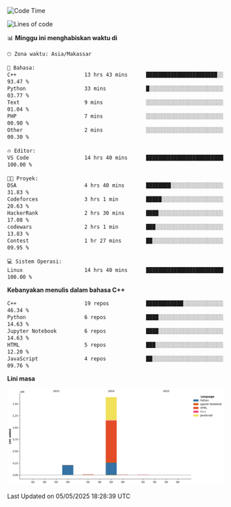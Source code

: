 <!--START_SECTION:waka-->
![Code Time](http://img.shields.io/badge/Code%20Time-193%20hrs%2018%20mins-blue)

![Lines of code](https://img.shields.io/badge/Sejak%20Hello%20World%20aku%20telah%20menulis-1.9%20million%20baris%20kode-blue)

📊 **Minggu ini menghabiskan waktu di** 

```text
🕑︎ Zona waktu: Asia/Makassar

💬 Bahasa: 
C++                      13 hrs 43 mins      ███████████████████████░░   93.47 % 
Python                   33 mins             █░░░░░░░░░░░░░░░░░░░░░░░░   03.77 % 
Text                     9 mins              ░░░░░░░░░░░░░░░░░░░░░░░░░   01.04 % 
PHP                      7 mins              ░░░░░░░░░░░░░░░░░░░░░░░░░   00.90 % 
Other                    2 mins              ░░░░░░░░░░░░░░░░░░░░░░░░░   00.30 % 

🔥 Editor: 
VS Code                  14 hrs 40 mins      █████████████████████████   100.00 % 

🐱‍💻 Proyek: 
DSA                      4 hrs 40 mins       ████████░░░░░░░░░░░░░░░░░   31.83 % 
Codeforces               3 hrs 1 min         █████░░░░░░░░░░░░░░░░░░░░   20.63 % 
HackerRank               2 hrs 30 mins       ████░░░░░░░░░░░░░░░░░░░░░   17.08 % 
codewars                 2 hrs 1 min         ███░░░░░░░░░░░░░░░░░░░░░░   13.83 % 
Contest                  1 hr 27 mins        ██░░░░░░░░░░░░░░░░░░░░░░░   09.95 % 

💻 Sistem Operasi: 
Linux                    14 hrs 40 mins      █████████████████████████   100.00 % 
```

**Kebanyakan menulis dalam bahasa C++** 

```text
C++                      19 repos            ████████████░░░░░░░░░░░░░   46.34 % 
Python                   6 repos             ████░░░░░░░░░░░░░░░░░░░░░   14.63 % 
Jupyter Notebook         6 repos             ████░░░░░░░░░░░░░░░░░░░░░   14.63 % 
HTML                     5 repos             ███░░░░░░░░░░░░░░░░░░░░░░   12.20 % 
JavaScript               4 repos             ██░░░░░░░░░░░░░░░░░░░░░░░   09.76 % 
```



**Lini masa**

![Lines of Code chart](https://raw.githubusercontent.com/yusuf601/yusuf601/main/assets/bar_graph.png)


 Last Updated on 05/05/2025 18:28:39 UTC
<!--END_SECTION:waka-->
